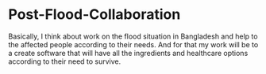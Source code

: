 # Post-Flood-Collaboration
Basically, I think about work on the flood situation in Bangladesh and help to the affected people according to their needs. And for that my work will be to a create software that will have all the ingredients and healthcare options according to their need to survive.
